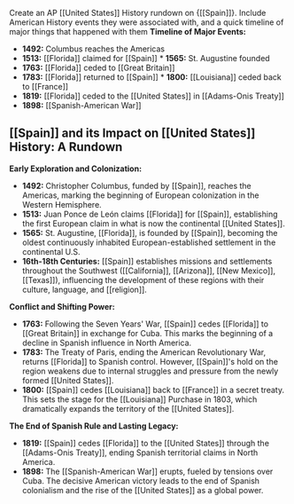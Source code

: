 Create an AP [[United States]] History rundown on {[[Spain]]}. Include American History events they were associated with, and a quick timeline of major things that happened with them
**Timeline of Major Events:**

* **1492:** Columbus reaches the Americas
* **1513:** [[Florida]] claimed for [[Spain]] * **1565:** St. Augustine founded
* **1763:** [[Florida]] ceded to [[Great Britain]]
* **1783:** [[Florida]] returned to [[Spain]] * **1800:** [[Louisiana]] ceded back to [[France]]
* **1819:** [[Florida]] ceded to the [[United States]] in [[Adams-Onis Treaty]]
* **1898:** [[Spanish-American War]]
## [[Spain]] and its Impact on [[United States]] History: A Rundown

**Early Exploration and Colonization:**

* **1492:** Christopher Columbus, funded by [[Spain]], reaches the Americas, marking the beginning of European colonization in the Western Hemisphere.
* **1513:** Juan Ponce de León claims [[Florida]] for [[Spain]], establishing the first European claim in what is now the continental [[United States]].
* **1565:** St. Augustine, [[Florida]], is founded by [[Spain]], becoming the oldest continuously inhabited European-established settlement in the continental U.S.
* **16th-18th Centuries:** [[Spain]] establishes missions and settlements throughout the Southwest ([[California]], [[Arizona]], [[New Mexico]], [[Texas]]), influencing the development of these regions with their culture, language, and [[religion]].

**Conflict and Shifting Power:**

* **1763:**  Following the Seven Years' War, [[Spain]] cedes [[Florida]] to [[Great Britain]] in exchange for Cuba. This marks the beginning of a decline in Spanish influence in North America.
* **1783:** The Treaty of Paris, ending the American Revolutionary War, returns [[Florida]] to Spanish control. However, [[Spain]]'s hold on the region weakens due to internal struggles and pressure from the newly formed [[United States]].
* **1800:** [[Spain]] cedes [[Louisiana]] back to [[France]] in a secret treaty. This sets the stage for the [[Louisiana]] Purchase in 1803, which dramatically expands the territory of the [[United States]].

**The End of Spanish Rule and Lasting Legacy:**

* **1819:**  [[Spain]] cedes [[Florida]] to the [[United States]] through the [[Adams-Onis Treaty]], ending Spanish territorial claims in North America.
* **1898:** The [[Spanish-American War]] erupts, fueled by tensions over Cuba. The decisive American victory leads to the end of Spanish colonialism and the rise of the [[United States]] as a global power.

